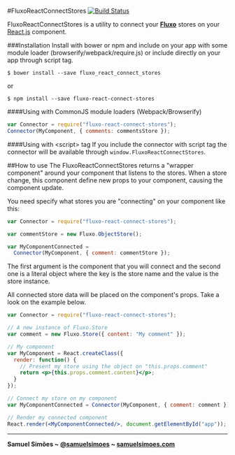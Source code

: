 #FluxoReactConnectStores [![Build Status](https://travis-ci.org/samuelsimoes/fluxo-react-connect-stores.svg?branch=master)](https://travis-ci.org/samuelsimoes/fluxo-react-connect-stores)

FluxoReactConnectStores is a utility to connect your **[Fluxo](https://github.com/samuelsimoes/fluxo)** stores on your [React.js](http://facebook.github.io/react)
component.

###Installation
Install with bower or npm and include on your app with some module loader
(browserify/webpack/require.js) or include directly on your app through script tag.
```
$ bower install --save fluxo_react_connect_stores
```
or
```
$ npm install --save fluxo-react-connect-stores
```

####Using with CommonJS module loaders (Webpack/Browserify)
```js
var Connector = require("fluxo-react-connect-stores");
Connector(MyComponent, { comments: commentsStore });
```

####Using with \<script\> tag
If you include the connector with script tag the connector will be available through
`window.FluxoReactConnectStores`.

##How to use
The FluxoReactConnectStores returns a "wrapper component" around your component that
listens to the stores. When a store change, this component define new props to your
component, causing the component update.

You need specify what stores you are "connecting" on your component like this:

```js
var Connector = require("fluxo-react-connect-stores");

var commentStore = new Fluxo.ObjectStore();

var MyComponentConnected =
  Connector(MyComponent, { comment: commentStore });
```

The first argument is the component that you will connect and the second one is a
literal object where the key is the store name and the value is the store instance.

All connected store data will be placed on the component's props. Take a look on the
example below.

```jsx
var Connector = require("fluxo-react-connect-stores");

// A new instance of Fluxo.Store
var comment = new Fluxo.Store({ content: "My comment" });

// My component
var MyComponent = React.createClass({
  render: function() {
    // Present my store using the object on "this.props.comment"
    return <p>{this.props.comment.content}</p>;
  }
});

// Connect my store on my component
var MyComponentConnected = Connector(MyComponent, { comment: comment });

// Render my connected component
React.render(<MyComponentConnected/>, document.getElementById("app"));
```

-----------------------------------------

**Samuel Simões ~ [@samuelsimoes](https://twitter.com/samuelsimoes) ~ [samuelsimoes.com](http://samuelsimoes.com)**
